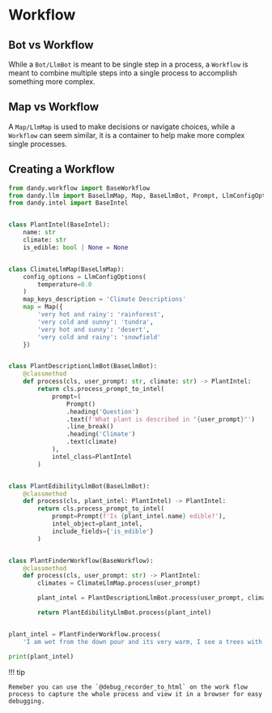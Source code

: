 # Workflow

## Bot vs Workflow

While a `Bot/LlmBot` is meant to be single step in a process, a `Workflow` is meant to combine multiple steps into a single process to accomplish something more complex.

## Map vs Workflow

A `Map/LlmMap` is used to make decisions or navigate choices, while a `Workflow` can seem similar, it is a container to help make more complex single processes.

## Creating a Workflow

```python exec="True" source="above" source="material-block" session="workflow"
from dandy.workflow import BaseWorkflow
from dandy.llm import BaseLlmMap, Map, BaseLlmBot, Prompt, LlmConfigOptions
from dandy.intel import BaseIntel


class PlantIntel(BaseIntel):
    name: str
    climate: str
    is_edible: bool | None = None


class ClimateLlmMap(BaseLlmMap):
    config_options = LlmConfigOptions(
        temperature=0.0
    )
    map_keys_description = 'Climate Descriptions'
    map = Map({
        'very hot and rainy': 'rainforest',
        'very cold and sunny': 'tundra',
        'very hot and sunny': 'desert',
        'very cold and rainy': 'snowfield'
    })


class PlantDescriptionLlmBot(BaseLlmBot):
    @classmethod
    def process(cls, user_prompt: str, climate: str) -> PlantIntel:
        return cls.process_prompt_to_intel(
            prompt=(
                Prompt()
                .heading('Question')
                .text(f'What plant is described in "{user_prompt}"')
                .line_break()
                .heading('Climate')
                .text(climate)
            ),
            intel_class=PlantIntel
        )


class PlantEdibilityLlmBot(BaseLlmBot):
    @classmethod
    def process(cls, plant_intel: PlantIntel) -> PlantIntel:
        return cls.process_prompt_to_intel(
            prompt=Prompt(f'Is {plant_intel.name} edible?'),
            intel_object=plant_intel,
            include_fields={'is_edible'}
        )


class PlantFinderWorkflow(BaseWorkflow):
    @classmethod
    def process(cls, user_prompt: str) -> PlantIntel:
        climates = ClimateLlmMap.process(user_prompt)

        plant_intel = PlantDescriptionLlmBot.process(user_prompt, climates[0])

        return PlantEdibilityLlmBot.process(plant_intel)


plant_intel = PlantFinderWorkflow.process(
    'I am wet from the down pour and its very warm, I see a trees with long yellow fruit bunches.')

print(plant_intel)
```

!!! tip

    Remeber you can use the `@debug_recorder_to_html` on the work flow process to capture the whole process and view it in a browser for easy debugging.